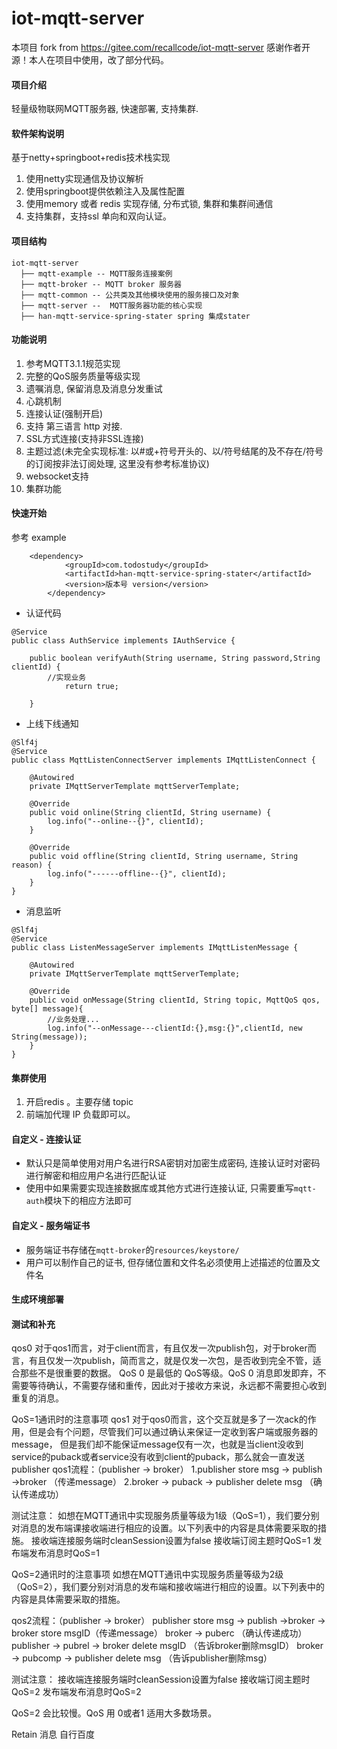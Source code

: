 # iot-mqtt-server
本项目 fork from https://gitee.com/recallcode/iot-mqtt-server
感谢作者开源！本人在项目中使用，改了部分代码。

#### 项目介绍
轻量级物联网MQTT服务器, 快速部署, 支持集群.

#### 软件架构说明
基于netty+springboot+redis技术栈实现
1. 使用netty实现通信及协议解析
2. 使用springboot提供依赖注入及属性配置
3. 使用memory 或者 redis 实现存储, 分布式锁, 集群和集群间通信
4. 支持集群，支持ssl 单向和双向认证。


#### 项目结构
```
iot-mqtt-server
  ├── mqtt-example -- MQTT服务连接案例
  ├── mqtt-broker -- MQTT broker 服务器
  ├── mqtt-common -- 公共类及其他模块使用的服务接口及对象
  ├── mqtt-server --  MQTT服务器功能的核心实现
  ├── han-mqtt-service-spring-stater spring 集成stater
```

#### 功能说明
1. 参考MQTT3.1.1规范实现
2. 完整的QoS服务质量等级实现
3. 遗嘱消息, 保留消息及消息分发重试
4. 心跳机制
5. 连接认证(强制开启)
6. 支持 第三语言 http 对接.
7. SSL方式连接(支持非SSL连接)
8. 主题过滤(未完全实现标准: 以#或+符号开头的、以/符号结尾的及不存在/符号的订阅按非法订阅处理, 这里没有参考标准协议)
9. websocket支持
10.  集群功能

#### 快速开始
参考 example
```
    <dependency>
			<groupId>com.todostudy</groupId>
			<artifactId>han-mqtt-service-spring-stater</artifactId>
			<version>版本号 version</version>
		</dependency>
```
* 认证代码
```
@Service
public class AuthService implements IAuthService {

	public boolean verifyAuth(String username, String password,String clientId) {
		//实现业务
			return true;

	}
```
* 上线下线通知
```
@Slf4j
@Service
public class MqttListenConnectServer implements IMqttListenConnect {

    @Autowired
    private IMqttServerTemplate mqttServerTemplate;

    @Override
    public void online(String clientId, String username) {
        log.info("--online--{}", clientId);
    }

    @Override
    public void offline(String clientId, String username, String reason) {
        log.info("------offline--{}", clientId);
    }
}
```
* 消息监听
```
@Slf4j
@Service
public class ListenMessageServer implements IMqttListenMessage {

    @Autowired
    private IMqttServerTemplate mqttServerTemplate;

    @Override
    public void onMessage(String clientId, String topic, MqttQoS qos, byte[] message){
        //业务处理...
        log.info("--onMessage---clientId:{},msg:{}",clientId, new String(message));
    }
}
```

#### 集群使用
1. 开启redis 。主要存储 topic 
2. 前端加代理 IP 负载即可以。


#### 自定义 - 连接认证
- 默认只是简单使用对用户名进行RSA密钥对加密生成密码, 连接认证时对密码进行解密和相应用户名进行匹配认证
- 使用中如果需要实现连接数据库或其他方式进行连接认证, 只需要重写`mqtt-auth`模块下的相应方法即可

#### 自定义 - 服务端证书
- 服务端证书存储在`mqtt-broker`的`resources/keystore/`
- 用户可以制作自己的证书, 但存储位置和文件名必须使用上述描述的位置及文件名

#### 生成环境部署

#### 测试和补充

qos0
对于qos1而言，对于client而言，有且仅发一次publish包，对于broker而言，有且仅发一次publish，简而言之，就是仅发一次包，是否收到完全不管，适合那些不是很重要的数据。
QoS 0 是最低的 QoS等级。QoS 0 消息即发即弃，不需要等待确认，不需要存储和重传，因此对于接收方来说，永远都不需要担心收到重复的消息。


QoS=1通讯时的注意事项
qos1
对于qos0而言，这个交互就是多了一次ack的作用，但是会有个问题，尽管我们可以通过确认来保证一定收到客户端或服务器的message，
但是我们却不能保证message仅有一次，也就是当client没收到service的puback或者service没有收到client的puback，那么就会一直发送publisher
qos1流程：（publisher -> broker）
1.publisher store msg -> publish ->broker （传递message）
2.broker -> puback -> publisher delete msg （确认传递成功）

测试注意：
如想在MQTT通讯中实现服务质量等级为1级（QoS=1），我们要分别对消息的发布端课接收端进行相应的设置。以下列表中的内容是具体需要采取的措施。
接收端连接服务端时cleanSession设置为false
接收端订阅主题时QoS=1
发布端发布消息时QoS=1



QoS=2通讯时的注意事项
如想在MQTT通讯中实现服务质量等级为2级（QoS=2），我们要分别对消息的发布端和接收端进行相应的设置。以下列表中的内容是具体需要采取的措施。

qos2流程：（publisher -> broker）
publisher store msg -> publish ->broker -> broker store msgID（传递message）
broker -> puberc （确认传递成功）
publisher -> pubrel -> broker delete msgID （告诉broker删除msgID）
broker -> pubcomp -> publisher delete msg （告诉publisher删除msg）

测试注意：
接收端连接服务端时cleanSession设置为false
接收端订阅主题时QoS=2
发布端发布消息时QoS=2

QoS=2 会比较慢。QoS 用 0或者1 适用大多数场景。

Retain 消息 自行百度


